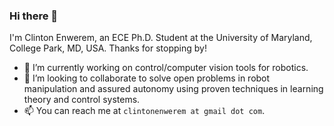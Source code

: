 ### Hi there 👋

I'm Clinton Enwerem, an ECE Ph.D. Student at the University of Maryland, College Park, MD, USA. Thanks for stopping by!

<!--
**coenwerem/coenwerem** is a ✨ _special_ ✨ repository because its `README.md` (this file) appears on your GitHub profile.

Here are some ideas to get you started:
-->
- 🔭 I’m currently working on control/computer vision tools for robotics.
- 👯 I’m looking to collaborate to solve open problems in robot manipulation and assured autonomy using proven techniques in learning theory and control systems. 
- 📫 You can reach me at `clintonenwerem at gmail dot com`.

